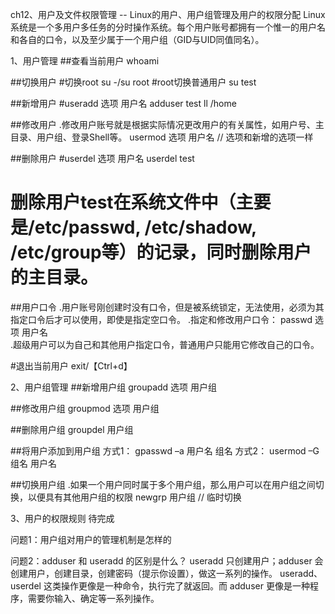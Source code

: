 ch12、用户及文件权限管理 -- Linux的用户、用户组管理及用户的权限分配
    Linux系统是一个多用户多任务的分时操作系统。每个用户账号都拥有一个惟一的用户名和各自的口令，以及至少属于一个用户组（GID与UID同值同名）。

1、用户管理
##查看当前用户
whoami

##切换用户
#切换root
su -/su root
#root切换普通用户
su test

##新增用户
#useradd 选项 用户名
adduser test
ll /home

##修改用户
.修改用户账号就是根据实际情况更改用户的有关属性，如用户号、主目录、用户组、登录Shell等。
usermod 选项 用户名  // 选项和新增的选项一样

##删除用户
#userdel 选项 用户名
userdel test
# 删除用户test在系统文件中（主要是/etc/passwd, /etc/shadow, /etc/group等）的记录，同时删除用户的主目录。

##用户口令
.用户账号刚创建时没有口令，但是被系统锁定，无法使用，必须为其指定口令后才可以使用，即使是指定空口令。
.指定和修改用户口令： passwd 选项 用户名   
.超级用户可以为自己和其他用户指定口令，普通用户只能用它修改自己的口令。

#退出当前用户
exit/【Ctrl+d】

2、用户组管理
##新增用户组
groupadd 选项 用户组

##修改用户组
groupmod 选项 用户组

##删除用户组
groupdel 用户组

##将用户添加到用户组
方式1： gpasswd –a 用户名 组名
方式2： usermod –G 组名 用户名

##切换用户组
.如果一个用户同时属于多个用户组，那么用户可以在用户组之间切换，以便具有其他用户组的权限
newgrp 用户组 // 临时切换

3、用户的权限规则
待完成

问题1：用户组对用户的管理机制是怎样的

问题2：adduser 和 useradd 的区别是什么？
useradd 只创建用户；adduser 会创建用户，创建目录，创建密码（提示你设置），做这一系列的操作。
useradd、userdel 这类操作更像是一种命令，执行完了就返回。而 adduser 更像是一种程序，需要你输入、确定等一系列操作。

